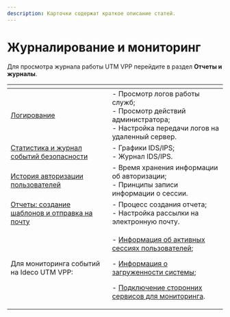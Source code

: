 ```yaml
---
description: Карточки содержат краткое описание статей.
---
```


# Журналирование и мониторинг

Для просмотра журнала работы UTM VPP перейдите в раздел **Отчеты и журналы**.

<table data-card-size="large" data-view="cards"><thead><tr><th></th><th></th></tr></thead><tbody><tr><td><a href="log.md">Логирование</a></td><td>- Просмотр логов работы служб;<br>- Просмотр действий администратора;<br>- Настройка передачи логов на удаленный сервер.</td></tr><tr><td><a href="security-events.md">Статистика и журнал событий безопасности</a></td><td>- Графики IDS/IPS;<br>- Журнал IDS/IPS.</td></tr><tr><td><a href="authorization-log.md">История авторизации пользователей</a></td><td>- Время хранения информации об авторизации;<br>- Принципы записи информации о сессии.</td></tr><tr><td><a href="report-designer.md">Отчеты: создание шаблонов и отправка на почту</a></td><td>- Процесс создания отчета;<br>- Настройка рассылки на электронную почту.</td></tr><tr><td>Для мониторинга событий на Ideco UTM VPP:</td><td><p>- <a href="authorization-info.md">Информация об активных сессиях пользователей</a>;</p><p>- <a href="workload-schedule.md">Информация о загруженности системы</a>;</p><p>- <a href="connection-external-services.md">Подключение сторонних сервисов для мониторинга</a>.</p></td></tr></tbody></table>
